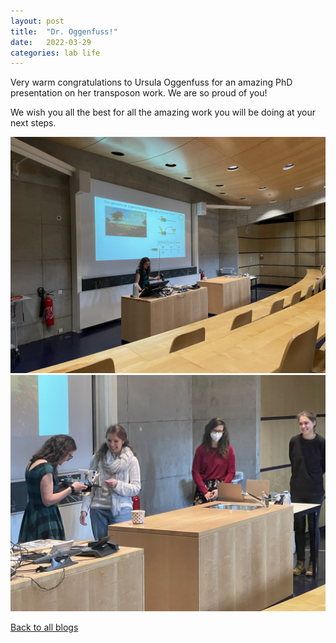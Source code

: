 ```yaml
---
layout: post
title:  "Dr. Oggenfuss!"
date:   2022-03-29
categories: lab life
---
```


Very warm congratulations to Ursula Oggenfuss for an amazing PhD presentation on her transposon work. We are so proud of you!

We wish you all the best for all the amazing work you will be doing at your next steps.

<div class="layout-blog" markdown="1">
<body>

<script src="https://cdn.jsdelivr.net/npm/jquery@3.5.1/dist/jquery.min.js"></script>
<link rel="stylesheet" href="https://cdn.jsdelivr.net/gh/fancyapps/fancybox@3.5.7/dist/jquery.fancybox.min.css" />
<script src="https://cdn.jsdelivr.net/gh/fancyapps/fancybox@3.5.7/dist/jquery.fancybox.min.js"></script>

<a href="/assets/img/blog_2022-03-29/1.jpeg" data-fancybox="gallery" data-caption="Ursula explaining the landscaping of the genome">
	<img src="/assets/img/blog_2022-03-29/1.jpeg" alt="" /></a>
<a href="/assets/img/blog_2022-03-29/2.jpeg" data-fancybox="gallery" data-caption="Transposons rule us all - incl. Ursula's PhD hat!">
		<img src="/assets/img/blog_2022-03-29/2.jpeg" alt="" /></a>

</body>
</div>

[Back to all blogs](/blog/)
